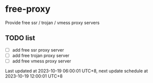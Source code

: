 
# free-proxy
Provide free ssr / trojan / vmess proxy servers


## TODO list
- [ ] add free ssr proxy server
- [ ] add free trojan proxy server
- [ ] add free vmess proxy server

Last updated at 2023-10-19 06:00:01 UTC+8, next update schedule at 2023-10-19 12:00:01 UTC+8

